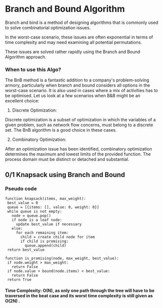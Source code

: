 # Branch and Bound Algorithm

Branch and bind is a method of designing algorithms that is commonly used to solve combinatorial optimization issues. 

In the worst-case scenario, these issues are often exponential in terms of time complexity and may need examining all potential permutations. 

These issues are solved rather rapidly using the Branch and Bound Algorithm approach.

### When to use this Algo?

The BnB method is a fantastic addition to a company's problem-solving armory, particularly when branch and bound considers all options in the worst-case scenario. It is also used in cases where a mix of activities has to be optimised. Let us look at a few scenarios when B&B might be an excellent choice:

1) Discrete Optimization: 

Discrete optimization is a subset of optimization in which the variables of a given problem, such as network flow concerns, must belong to a discrete set. The BnB algorithm is a good choice in these cases.

2) Combinatory Optimization: 

After an optimization issue has been identified, combinatory optimization determines the maximum and lowest limits of the provided function. The process domain must be distinct or detached and substantial.


## 0/1 Knapsack using Branch and Bound


### Pseudo code
````
function knapsack(items, max_weight):
 best_value = 0
 queue = [{items: [], value: 0, weight: 0}]
 while queue is not empty:
   node = queue.pop()
   if node is a leaf node:
     update best_value if necessary
   else:
     for each remaining item:
       child = create child node for item
       if child is promising:
         queue.append(child)
 return best_value

function is_promising(node, max_weight, best_value):
 if node.weight > max_weight:
   return False
 if node.value + bound(node.items) < best_value:
   return False
 return True
 ````

 #### Time Complexity: O(N), as only one path through the tree will have to be traversed in the beat case and its worst time complexity is still given as O(2N) .